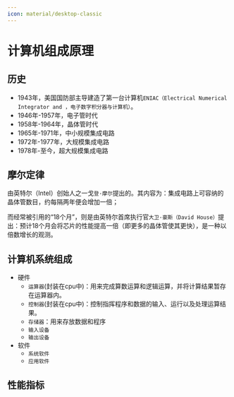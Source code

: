 ```yaml
---
icon: material/desktop-classic
---
```


# 计算机组成原理

## 历史

- 1943年，美国国防部主导建造了第一台计算机`ENIAC（Electrical Numerical Integrator and ，电子数字积分器与计算机）`。
- 1946年-1957年，电子管时代
- 1958年-1964年，晶体管时代
- 1965年-1971年，中小规模集成电路
- 1972年-1977年，大规模集成电路
- 1978年-至今，超大规模集成电路

## 摩尔定律

由英特尔（Intel）创始人之一戈`登·摩尔`提出的。其内容为：集成电路上可容纳的晶体管数目，约每隔两年便会增加一倍；

而经常被引用的“18个月”，则是由英特尔首席执行官`大卫·豪斯（David House）`提出：预计18个月会将芯片的性能提高一倍（即更多的晶体管使其更快），是一种以倍数增长的观测。

## 计算机系统组成

- 硬件
	- `运算器`(封装在cpu中)：用来完成算数运算和逻辑运算，并将计算结果暂存在运算器内。
	- `控制器`(封装在cpu中)：控制指挥程序和数据的输入、运行以及处理运算结果。
	- `存储器`：用来存放数据和程序
	- `输入设备`
	- `输出设备`
- 软件
	- `系统软件`
	- `应用软件`

## 性能指标


